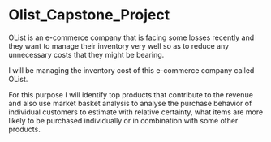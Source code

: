 # Olist_Capstone_Project
OList is an e-commerce company that is facing some losses recently  and they want to manage their inventory very well so as to reduce any  unnecessary costs that they might be bearing.

I will be managing the inventory cost of this e-commerce company  called OList.

For this purpose I will identify top products that contribute to the  revenue and also use market basket analysis to analyse the purchase  behavior of individual customers to estimate with relative certainty,  what items are more likely to be purchased individually or in  combination with some other products.

